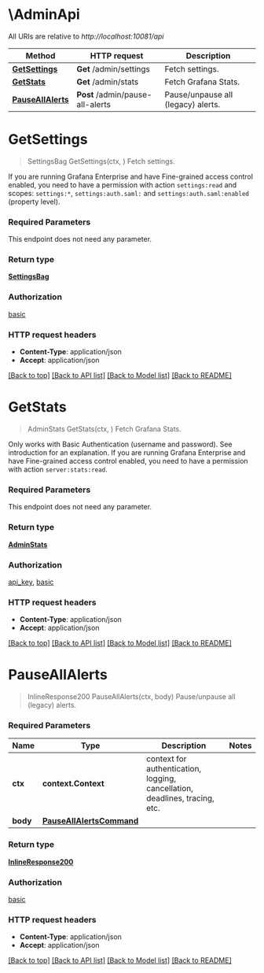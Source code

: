 # \AdminApi

All URIs are relative to *http://localhost:10081/api*

Method | HTTP request | Description
------------- | ------------- | -------------
[**GetSettings**](AdminApi.md#GetSettings) | **Get** /admin/settings | Fetch settings.
[**GetStats**](AdminApi.md#GetStats) | **Get** /admin/stats | Fetch Grafana Stats.
[**PauseAllAlerts**](AdminApi.md#PauseAllAlerts) | **Post** /admin/pause-all-alerts | Pause/unpause all (legacy) alerts.


# **GetSettings**
> SettingsBag GetSettings(ctx, )
Fetch settings.

If you are running Grafana Enterprise and have Fine-grained access control enabled, you need to have a permission with action `settings:read` and scopes: `settings:*`, `settings:auth.saml:` and `settings:auth.saml:enabled` (property level).

### Required Parameters
This endpoint does not need any parameter.

### Return type

[**SettingsBag**](SettingsBag.md)

### Authorization

[basic](../README.md#basic)

### HTTP request headers

 - **Content-Type**: application/json
 - **Accept**: application/json

[[Back to top]](#) [[Back to API list]](../README.md#documentation-for-api-endpoints) [[Back to Model list]](../README.md#documentation-for-models) [[Back to README]](../README.md)

# **GetStats**
> AdminStats GetStats(ctx, )
Fetch Grafana Stats.

Only works with Basic Authentication (username and password). See introduction for an explanation. If you are running Grafana Enterprise and have Fine-grained access control enabled, you need to have a permission with action `server:stats:read`.

### Required Parameters
This endpoint does not need any parameter.

### Return type

[**AdminStats**](AdminStats.md)

### Authorization

[api_key](../README.md#api_key), [basic](../README.md#basic)

### HTTP request headers

 - **Content-Type**: application/json
 - **Accept**: application/json

[[Back to top]](#) [[Back to API list]](../README.md#documentation-for-api-endpoints) [[Back to Model list]](../README.md#documentation-for-models) [[Back to README]](../README.md)

# **PauseAllAlerts**
> InlineResponse200 PauseAllAlerts(ctx, body)
Pause/unpause all (legacy) alerts.

### Required Parameters

Name | Type | Description  | Notes
------------- | ------------- | ------------- | -------------
 **ctx** | **context.Context** | context for authentication, logging, cancellation, deadlines, tracing, etc.
  **body** | [**PauseAllAlertsCommand**](PauseAllAlertsCommand.md)|  | 

### Return type

[**InlineResponse200**](inline_response_200.md)

### Authorization

[basic](../README.md#basic)

### HTTP request headers

 - **Content-Type**: application/json
 - **Accept**: application/json

[[Back to top]](#) [[Back to API list]](../README.md#documentation-for-api-endpoints) [[Back to Model list]](../README.md#documentation-for-models) [[Back to README]](../README.md)

